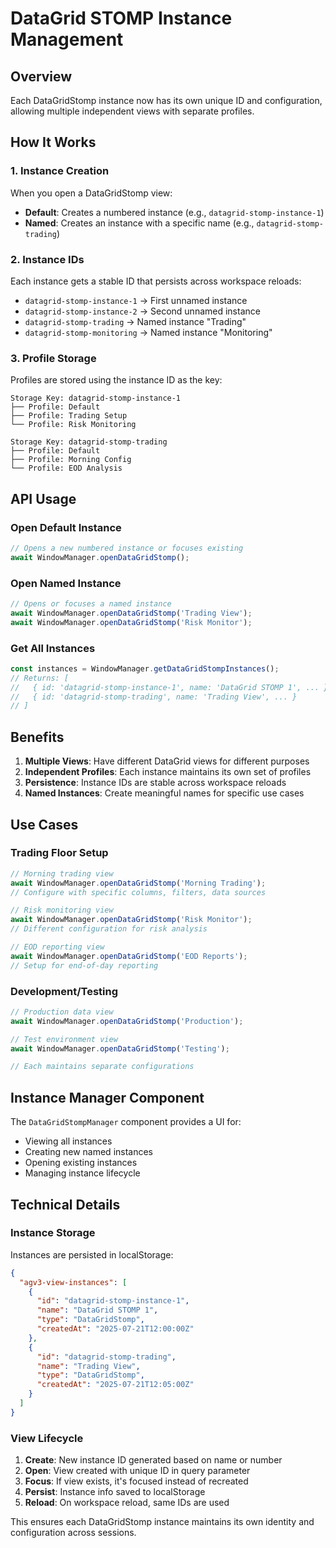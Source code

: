 # DataGrid STOMP Instance Management

## Overview
Each DataGridStomp instance now has its own unique ID and configuration, allowing multiple independent views with separate profiles.

## How It Works

### 1. Instance Creation
When you open a DataGridStomp view:
- **Default**: Creates a numbered instance (e.g., `datagrid-stomp-instance-1`)
- **Named**: Creates an instance with a specific name (e.g., `datagrid-stomp-trading`)

### 2. Instance IDs
Each instance gets a stable ID that persists across workspace reloads:
- `datagrid-stomp-instance-1` → First unnamed instance
- `datagrid-stomp-instance-2` → Second unnamed instance
- `datagrid-stomp-trading` → Named instance "Trading"
- `datagrid-stomp-monitoring` → Named instance "Monitoring"

### 3. Profile Storage
Profiles are stored using the instance ID as the key:
```
Storage Key: datagrid-stomp-instance-1
├── Profile: Default
├── Profile: Trading Setup
└── Profile: Risk Monitoring

Storage Key: datagrid-stomp-trading
├── Profile: Default
├── Profile: Morning Config
└── Profile: EOD Analysis
```

## API Usage

### Open Default Instance
```typescript
// Opens a new numbered instance or focuses existing
await WindowManager.openDataGridStomp();
```

### Open Named Instance
```typescript
// Opens or focuses a named instance
await WindowManager.openDataGridStomp('Trading View');
await WindowManager.openDataGridStomp('Risk Monitor');
```

### Get All Instances
```typescript
const instances = WindowManager.getDataGridStompInstances();
// Returns: [
//   { id: 'datagrid-stomp-instance-1', name: 'DataGrid STOMP 1', ... },
//   { id: 'datagrid-stomp-trading', name: 'Trading View', ... }
// ]
```

## Benefits

1. **Multiple Views**: Have different DataGrid views for different purposes
2. **Independent Profiles**: Each instance maintains its own set of profiles
3. **Persistence**: Instance IDs are stable across workspace reloads
4. **Named Instances**: Create meaningful names for specific use cases

## Use Cases

### Trading Floor Setup
```typescript
// Morning trading view
await WindowManager.openDataGridStomp('Morning Trading');
// Configure with specific columns, filters, data sources

// Risk monitoring view
await WindowManager.openDataGridStomp('Risk Monitor');
// Different configuration for risk analysis

// EOD reporting view
await WindowManager.openDataGridStomp('EOD Reports');
// Setup for end-of-day reporting
```

### Development/Testing
```typescript
// Production data view
await WindowManager.openDataGridStomp('Production');

// Test environment view
await WindowManager.openDataGridStomp('Testing');

// Each maintains separate configurations
```

## Instance Manager Component

The `DataGridStompManager` component provides a UI for:
- Viewing all instances
- Creating new named instances
- Opening existing instances
- Managing instance lifecycle

## Technical Details

### Instance Storage
Instances are persisted in localStorage:
```json
{
  "agv3-view-instances": [
    {
      "id": "datagrid-stomp-instance-1",
      "name": "DataGrid STOMP 1",
      "type": "DataGridStomp",
      "createdAt": "2025-07-21T12:00:00Z"
    },
    {
      "id": "datagrid-stomp-trading",
      "name": "Trading View",
      "type": "DataGridStomp",
      "createdAt": "2025-07-21T12:05:00Z"
    }
  ]
}
```

### View Lifecycle
1. **Create**: New instance ID generated based on name or number
2. **Open**: View created with unique ID in query parameter
3. **Focus**: If view exists, it's focused instead of recreated
4. **Persist**: Instance info saved to localStorage
5. **Reload**: On workspace reload, same IDs are used

This ensures each DataGridStomp instance maintains its own identity and configuration across sessions.